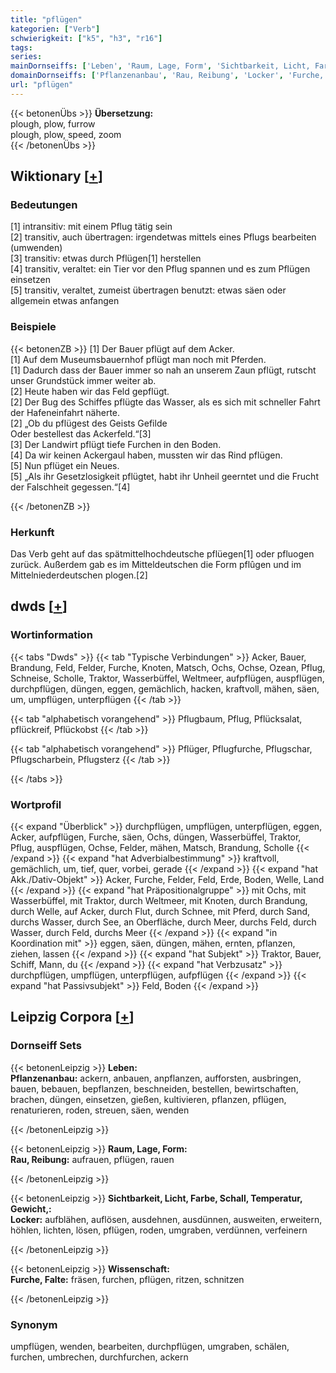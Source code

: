 ```yaml
---
title: "pflügen"
kategorien: ["Verb"]
schwierigkeit: ["k5", "h3", "r16"]
tags:
series:
mainDornseiffs: ['Leben', 'Raum, Lage, Form', 'Sichtbarkeit, Licht, Farbe, Schall, Temperatur, Gewicht,', 'Wissenschaft']
domainDornseiffs: ['Pflanzenanbau', 'Rau, Reibung', 'Locker', 'Furche, Falte']
url: "pflügen"
---
```


{{< betonenÜbs >}}
**Übersetzung:**  
plough, plow, furrow  
plough, plow, speed, zoom  
{{< /betonenÜbs >}}

## Wiktionary [[+](https://de.wiktionary.org/wiki/pflügen)]

### Bedeutungen
[1] intransitiv: mit einem Pflug tätig sein  
[2] transitiv, auch übertragen: irgendetwas mittels eines Pflugs bearbeiten (umwenden)  
[3] transitiv: etwas durch Pflügen[1] herstellen  
[4] transitiv, veraltet: ein Tier vor den Pflug spannen und es zum Pflügen einsetzen  
[5] transitiv, veraltet, zumeist übertragen benutzt: etwas säen oder allgemein etwas anfangen  

### Beispiele
{{< betonenZB >}}
[1] Der Bauer pflügt auf dem Acker.  
[1] Auf dem Museumsbauernhof pflügt man noch mit Pferden.  
[1] Dadurch dass der Bauer immer so nah an unserem Zaun pflügt, rutscht unser Grundstück immer weiter ab.  
[2] Heute haben wir das Feld gepflügt.  
[2] Der Bug des Schiffes pflügte das Wasser, als es sich mit schneller Fahrt der Hafeneinfahrt näherte.  
[2] „Ob du pflügest des Geists Gefilde  
Oder bestellest das Ackerfeld.“[3]  
[3] Der Landwirt pflügt tiefe Furchen in den Boden.  
[4] Da wir keinen Ackergaul haben, mussten wir das Rind pflügen.  
[5] Nun pflüget ein Neues.  
[5] „Als ihr Gesetzlosigkeit pflügtet, habt ihr Unheil geerntet und die Frucht der Falschheit gegessen.“[4]  

{{< /betonenZB >}}
### Herkunft
Das Verb geht auf das spätmittelhochdeutsche pflüegen[1] oder pfluogen zurück. Außerdem gab es im Mitteldeutschen die Form pflûgen und im Mittelniederdeutschen plogen.[2]  



## dwds [[+](https://www.dwds.de/wb/pflügen)]

### Wortinformation
{{< tabs "Dwds" >}}
{{< tab "Typische Verbindungen" >}}
Acker, Bauer, Brandung, Feld, Felder, Furche, Knoten, Matsch, Ochs, Ochse, Ozean, Pflug, Schneise, Scholle, Traktor, Wasserbüffel, Weltmeer, aufpflügen, auspflügen, durchpflügen, düngen, eggen, gemächlich, hacken, kraftvoll, mähen, säen, um, umpflügen, unterpflügen
{{< /tab >}}

{{< tab "alphabetisch vorangehend" >}}
Pflugbaum, Pflug, Pflücksalat, pflückreif, Pflückobst
{{< /tab >}}

{{< tab "alphabetisch vorangehend" >}}
Pflüger, Pflugfurche, Pflugschar, Pflugscharbein, Pflugsterz
{{< /tab >}}

{{< /tabs >}}

### Wortprofil
{{< expand "Überblick" >}} durchpflügen, umpflügen, unterpflügen, eggen, Acker, aufpflügen, Furche, säen, Ochs, düngen, Wasserbüffel, Traktor, Pflug, auspflügen, Ochse, Felder, mähen, Matsch, Brandung, Scholle {{< /expand >}}
{{< expand "hat Adverbialbestimmung" >}} kraftvoll, gemächlich, um, tief, quer, vorbei, gerade {{< /expand >}}
{{< expand "hat Akk./Dativ-Objekt" >}} Acker, Furche, Felder, Feld, Erde, Boden, Welle, Land {{< /expand >}}
{{< expand "hat Präpositionalgruppe" >}} mit Ochs, mit Wasserbüffel, mit Traktor, durch Weltmeer, mit Knoten, durch Brandung, durch Welle, auf Acker, durch Flut, durch Schnee, mit Pferd, durch Sand, durchs Wasser, durch See, an Oberfläche, durch Meer, durchs Feld, durch Wasser, durch Feld, durchs Meer {{< /expand >}}
{{< expand "in Koordination mit" >}} eggen, säen, düngen, mähen, ernten, pflanzen, ziehen, lassen {{< /expand >}}
{{< expand "hat Subjekt" >}} Traktor, Bauer, Schiff, Mann, du {{< /expand >}}
{{< expand "hat Verbzusatz" >}} durchpflügen, umpflügen, unterpflügen, aufpflügen {{< /expand >}}
{{< expand "hat Passivsubjekt" >}} Feld, Boden {{< /expand >}}

## Leipzig Corpora [[+](https://corpora.uni-leipzig.de/en/res?word=pflügen&corpusId=deu_newscrawl-public_2018)]

### Dornseiff Sets
{{< betonenLeipzig >}}
**Leben:**  
**Pflanzenanbau:** ackern, anbauen, anpflanzen, aufforsten, ausbringen, bauen, bebauen, bepflanzen, beschneiden, bestellen, bewirtschaften, brachen, düngen, einsetzen, gießen, kultivieren, pflanzen, pflügen, renaturieren, roden, streuen, säen, wenden  

{{< /betonenLeipzig >}}


{{< betonenLeipzig >}}
**Raum, Lage, Form:**  
**Rau, Reibung:** aufrauen, pflügen, rauen  

{{< /betonenLeipzig >}}


{{< betonenLeipzig >}}
**Sichtbarkeit, Licht, Farbe, Schall, Temperatur, Gewicht,:**  
**Locker:** aufblähen, auflösen, ausdehnen, ausdünnen, ausweiten, erweitern, höhlen, lichten, lösen, pflügen, roden, umgraben, verdünnen, verfeinern  

{{< /betonenLeipzig >}}


{{< betonenLeipzig >}}
**Wissenschaft:**  
**Furche, Falte:** fräsen, furchen, pflügen, ritzen, schnitzen  

{{< /betonenLeipzig >}}

### Synonym
umpflügen, wenden, bearbeiten, durchpflügen, umgraben, schälen, furchen, umbrechen, durchfurchen, ackern

